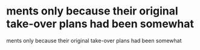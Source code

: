 # ments only because their original take-over plans had been somewhat

ments only because their original take-over plans had been somewhat